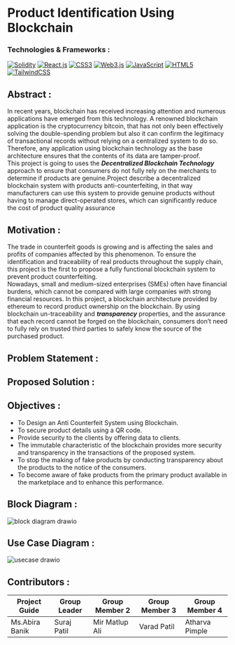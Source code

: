# Product Identification Using Blockchain

### Technologies & Frameworks :
[![Solidity](https://img.shields.io/badge/solidity-black?style=for-the-badge&logo=solidity)](https://github.com/SURAJPATIL6088)
[![React.js](https://img.shields.io/badge/react-black?style=for-the-badge&logo=react)](https://github.com/SURAJPATIL6088)
[![CSS3](https://img.shields.io/badge/css3-black?style=for-the-badge&logo=css3)](https://github.com/SURAJPATIL6088)
[![Web3.js](https://img.shields.io/badge/Web3.js-black?style=for-the-badge&logo=Web3.js)](https://github.com/SURAJPATIL6088)
[![JavaScript](https://img.shields.io/badge/javascript-black?style=for-the-badge&logo=javascript)](https://github.com/SURAJPATIL6088)
[![HTML5](https://img.shields.io/badge/html5-black?style=for-the-badge&logo=html5)](https://github.com/SURAJPATIL6088)
[![TailwindCSS](https://img.shields.io/badge/tailwindcss-black?style=for-the-badge&logo=tailwindcss)](https://github.com/SURAJPATIL6088)

## Abstract : 
In recent years, blockchain has received increasing attention and numerous applications have emerged from this technology. A renowned blockchain application is the cryptocurrency bitcoin, that has not only been effectively solving the double-spending problem but also it can confirm the legitimacy of transactional records without relying on a centralized system to do so. Therefore, any application using blockchain technology as the base architecture ensures that the contents of its data are tamper-proof. <br>
This project is going to uses the ***Decentralized Blockchain Technology*** approach to ensure that consumers do not fully rely on the merchants to determine if products are genuine.Project describe a decentralized blockchain system with products anti-counterfeiting, in that way manufacturers can use this system to provide genuine products without having to manage direct-operated stores, which can significantly reduce the cost of product quality assurance

## Motivation : 
The trade in counterfeit goods is growing and is affecting the sales and profits of companies affected by this phenomenon. To ensure the identification and traceability of real products throughout the supply chain, this project is the first to propose a fully functional blockchain system to prevent product counterfeiting. <br>
Nowadays, small and medium-sized enterprises (SMEs) often have financial burdens, which cannot be compared with large companies with strong financial resources. In this project, a blockchain architecture provided by ethereum to record product ownership on the blockchain. By using blockchain un-traceability and ***transparency*** properties, and the assurance that each record cannot be forged on the blockchain, consumers don’t need to fully rely on trusted third parties to safely know the source of the purchased product. <br>

## Problem Statement : 

## Proposed Solution : 

## Objectives : 
  - To Design an Anti Counterfeit System using Blockchain.
  - To secure product details using a QR code.
  - Provide security to the clients by offering data to clients.
  - The immutable characteristic of the blockchain provides more security and transparency in the transactions of the proposed system.
  - To stop the making of fake products by conducting transparency about the products to the notice of the consumers.
  - To become aware of fake products from the primary product available in the marketplace and to enhance this performance.

## Block Diagram : 
![block diagram drawio](https://github.com/Atharva-Pimple/Fake-Product-Identification-Using-Blockchain/assets/137868738/257cdf79-701c-47fb-aa38-ff890d08c28d)

## Use Case Diagram : 
![usecase drawio](https://github.com/SURAJPATIL6088/Fake-Product-Identification-Using-Blockchain/assets/142288547/19fd6db6-0bc9-416d-9de0-e437c3247340)

## Contributors : 

| Project Guide  | Group Leader | Group Member 2 |  Group Member 3 | Group Member 4 |
| -------------  | ------------ | -------------- | --------------- | -------------- |
| Ms.Abira Banik | Suraj Patil  | Mir Matlup Ali |  Varad Patil    | Atharva Pimple |


